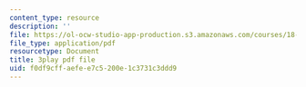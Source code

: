 ```yaml
---
content_type: resource
description: ''
file: https://ol-ocw-studio-app-production.s3.amazonaws.com/courses/18-065-matrix-methods-in-data-analysis-signal-processing-and-machine-learning-spring-2018/f0df9cffaefee7c5200e1c3731c3ddd9_Cx5Z-OslNWE.pdf
file_type: application/pdf
resourcetype: Document
title: 3play pdf file
uid: f0df9cff-aefe-e7c5-200e-1c3731c3ddd9
---
```

